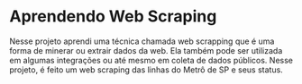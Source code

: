 # Aprendendo Web Scraping
Nesse projeto aprendi uma técnica chamada web scrapping que é uma forma de minerar ou extrair dados da web. Ela também pode ser utilizada em algumas integrações ou até mesmo em coleta de dados  públicos.
Nesse projeto, é feito um web scraping das linhas do Metrô de SP e seus status.
